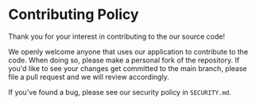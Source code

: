 # Contributing Policy

Thank you for your interest in contributing to the our source code!

We openly welcome anyone that uses our application to contribute to the code. When doing so, please make a personal fork of the repository. If you'd like to see your changes get committed to the main branch, please file a pull request and we will review accordingly.

If you've found a bug, please see our security policy in `SECURITY.md`.